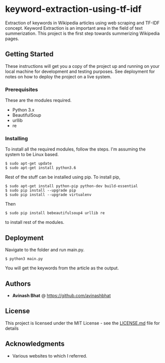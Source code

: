 # keyword-extraction-using-tf-idf
Extraction of keywords in Wikipedia articles using web scraping and TF-IDF concept. Keyword Extraction is an important area in the field of text summerization. This project is the first step towards summerizing Wikipedia pages.

## Getting Started

These instructions will get you a copy of the project up and running on your local machine for development and testing purposes. See deployment for notes on how to deploy the project on a live system.

### Prerequisites
These are the modules required. 

* Python 3.x
* BeautifulSoup
* urllib
* re

### Installing
To install all the required modules, follow the steps. I'm assuming the system to be Linux based.

```
$ sudo apt-get update
$ sudo apt-get install python3.6
```
Rest of the stuff can be installed using pip.
To install pip,

```
$ sudo apt-get install python-pip python-dev build-essential 
$ sudo pip install --upgrade pip 
$ sudo pip install --upgrade virtualenv 
```
Then
```
$ sudo pip install bebeautifulsoup4 urllib re
```
to install rest of the modules.

## Deployment

Navigate to the folder and run main.py.
```
$ python3 main.py
```
You will get the keywords from the article as the output.

## Authors

* **Avinash Bhat** @ https://github.com/avinashbhat

## License

This project is licensed under the MIT License - see the [LICENSE.md](LICENSE.md) file for details

## Acknowledgments

* Various websites to which I referred.
